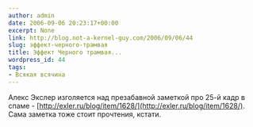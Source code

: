 ```yaml
---
author: admin
date: 2006-09-06 20:23:17+00:00
excerpt: None
link: http://blog.not-a-kernel-guy.com/2006/09/06/44
slug: эффект-черного-трамвая
title: Эффект Черного трамвая...
wordpress_id: 44
tags:
- Всякая всячина
---
```


Алекс Экслер изголяется над презабавной заметкой про 25-й кадр в спаме - [http://exler.ru/blog/item/1628/](http://exler.ru/blog/item/1628/). Сама заметка тоже стоит прочтения, кстати. 
